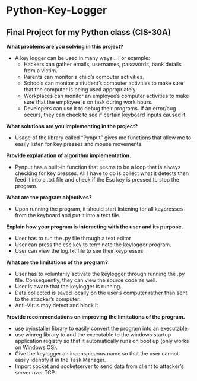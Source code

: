 # Python-Key-Logger
## Final Project for my Python class (CIS-30A)

**What problems are you solving in this project?**
* A key logger can be used in many ways… For example:
  - Hackers can gather emails, usernames, passwords, bank details from a victim.
  - Parents can monitor a child’s computer activities.
  - Schools can monitor a student’s computer activities to make sure that the computer is being used appropriately.
  - Workplaces can monitor an employee’s computer activities to make sure that the employee is on task during work hours. 
  - Developers can use it to debug their programs. If an error/bug occurs, they can check to see if certain keyboard inputs caused it.

**What solutions are you implementing in the project?**
- Usage of the library called “Pynput” gives me functions that allow me to easily listen for key presses and mouse movements.

**Provide explanation of algorithm implementation.**
- Pynput has a built-in function that seems to be a loop that is always checking for key presses. All I have to do is collect what it detects then feed it into a .txt file and check if the Esc key is pressed to stop the program.

**What are the program objectives?**
- Upon running the program, it should start listening for all keypresses from the keyboard and put it into a text file.

**Explain how your program is interacting with the user and its purpose.**
- User has to run the .py file through a text editor
- User can press the esc key to terminate the keylogger program.
- User can view the log.txt file to see their keypresses

**What are the limitations of the program?**
- User has to voluntarily activate the keylogger through running the .py file. Consequently, they can view the source code as well.
- User is aware that the keylogger is running.
- Data collected is saved locally on the user’s computer rather than sent to the attacker’s computer.
- Anti-Virus may detect and block it 

**Provide recommendations on improving the limitations of the program.**
- use pyinstaller library to easily convert the program into an executable.
- use winreg library to add the executable to the windows startup application registry so that it automatically runs on boot up (only works on Windows OS).
- Give the keylogger an inconspicuous name so that the user cannot easily identify it in the Task Manager.
- Import socket and socketserver to send data from client to attacker’s server over TCP.
